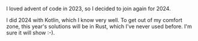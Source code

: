 I loved advent of code in 2023, so I decided to join again for 2024.

I did 2024 with Kotlin, which I know very well. To get out of my comfort zone, this year's solutions will be in Rust, which I've never used before. I'm sure it will show :-).
